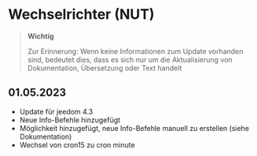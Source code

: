 # Wechselrichter (NUT)

>**Wichtig**
>
>Zur Erinnerung: Wenn keine Informationen zum Update vorhanden sind, bedeutet dies, dass es sich nur um die Aktualisierung von Dokumentation, Übersetzung oder Text handelt

## 01.05.2023

- Update für jeedom 4.3
- Neue Info-Befehle hinzugefügt
- Möglichkeit hinzugefügt, neue Info-Befehle manuell zu erstellen (siehe Dokumentation)
- Wechsel von cron15 zu cron minute

